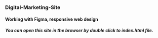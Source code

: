 ### Digital-Marketing-Site
#### Working with Figma, responsive web design
##### You can open this site in the browser by double click to index.html file. 
